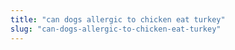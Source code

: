 ```yaml
---
title: "can dogs allergic to chicken eat turkey"
slug: "can-dogs-allergic-to-chicken-eat-turkey"
---
```


